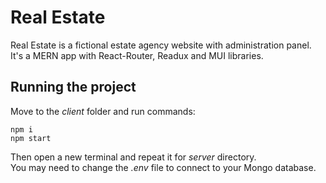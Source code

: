 # Real Estate

Real Estate is a fictional estate agency website with administration panel.  
It's a MERN app with React-Router, Readux and MUI libraries.

## Running the project

Move to the *client* folder and run commands:

    npm i
    npm start
    
Then open a new terminal and repeat it for *server* directory.  
You may need to change the *.env* file to connect to your Mongo database.
